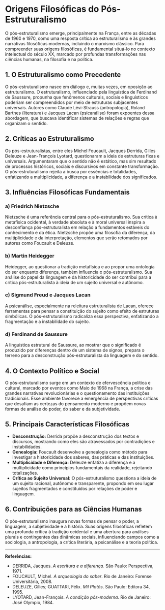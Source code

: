 # Origens Filosóficas do Pós-Estruturalismo

O pós-estruturalismo emerge, principalmente na França, entre as décadas de 1960 e 1970, como uma resposta crítica ao estruturalismo e às grandes narrativas filosóficas modernas, incluindo o marxismo clássico. Para compreender suas origens filosóficas, é fundamental situá-lo no contexto intelectual do século XX, marcado por profundas transformações nas ciências humanas, na filosofia e na política.

## 1. O Estruturalismo como Precedente

O pós-estruturalismo nasce em diálogo e, muitas vezes, em oposição ao estruturalismo. O estruturalismo, influenciado pela linguística de Ferdinand de Saussure, propunha que fenômenos culturais, sociais e linguísticos poderiam ser compreendidos por meio de estruturas subjacentes universais. Autores como Claude Lévi-Strauss (antropologia), Roland Barthes (literatura) e Jacques Lacan (psicanálise) foram expoentes dessa abordagem, que buscava identificar sistemas de relações e regras que organizam o sentido.

## 2. Críticas ao Estruturalismo

Os pós-estruturalistas, entre eles Michel Foucault, Jacques Derrida, Gilles Deleuze e Jean-François Lyotard, questionaram a ideia de estruturas fixas e universais. Argumentaram que o sentido não é estático, mas sim resultado de processos históricos, sociais e discursivos em constante transformação. O pós-estruturalismo rejeita a busca por essências e totalidades, enfatizando a multiplicidade, a diferença e a instabilidade dos significados.

## 3. Influências Filosóficas Fundamentais

### a) Friedrich Nietzsche

Nietzsche é uma referência central para o pós-estruturalismo. Sua crítica à metafísica ocidental, à verdade absoluta e à moral universal inspira a desconfiança pós-estruturalista em relação a fundamentos estáveis do conhecimento e da ética. Nietzsche propõe uma filosofia da diferença, da multiplicidade e da interpretação, elementos que serão retomados por autores como Foucault e Deleuze.

### b) Martin Heidegger

Heidegger, ao questionar a tradição metafísica e ao propor uma ontologia do ser enquanto diferença, também influencia o pós-estruturalismo. Sua análise do papel da linguagem e da historicidade do ser contribui para a crítica pós-estruturalista à ideia de um sujeito universal e autônomo.

### c) Sigmund Freud e Jacques Lacan

A psicanálise, especialmente na releitura estruturalista de Lacan, oferece ferramentas para pensar a constituição do sujeito como efeito de estruturas simbólicas. O pós-estruturalismo radicaliza essa perspectiva, enfatizando a fragmentação e a instabilidade do sujeito.

### d) Ferdinand de Saussure

A linguística estrutural de Saussure, ao mostrar que o significado é produzido por diferenças dentro de um sistema de signos, prepara o terreno para a desconstrução pós-estruturalista da linguagem e do sentido.

## 4. O Contexto Político e Social

O pós-estruturalismo surge em um contexto de efervescência política e cultural, marcado por eventos como Maio de 1968 na França, a crise das grandes narrativas revolucionárias e o questionamento das instituições tradicionais. Esse ambiente favorece a emergência de perspectivas críticas que desafiam as certezas do pensamento moderno e propõem novas formas de análise do poder, do saber e da subjetividade.

## 5. Principais Características Filosóficas

- **Desconstrução:** Derrida propõe a desconstrução dos textos e discursos, mostrando como eles são atravessados por contradições e instabilidades.
- **Genealogia:** Foucault desenvolve a genealogia como método para investigar a historicidade dos saberes, das práticas e das instituições.
- **Multiplicidade e Diferença:** Deleuze enfatiza a diferença e a multiplicidade como princípios fundamentais da realidade, rejeitando totalizações.
- **Crítica ao Sujeito Universal:** O pós-estruturalismo questiona a ideia de um sujeito racional, autônomo e transparente, propondo em seu lugar sujeitos fragmentados e constituídos por relações de poder e linguagem.

## 6. Contribuições para as Ciências Humanas

O pós-estruturalismo inaugura novas formas de pensar o poder, a linguagem, a subjetividade e a história. Suas origens filosóficas refletem uma profunda crítica à tradição ocidental e uma abertura para análises plurais e contingentes das dinâmicas sociais, influenciando campos como a sociologia, a antropologia, a crítica literária, a psicanálise e a teoria política.

---

**Referências:**

- DERRIDA, Jacques. _A escritura e a diferença_. São Paulo: Perspectiva, 1971.
- FOUCAULT, Michel. _A arqueologia do saber_. Rio de Janeiro: Forense Universitária, 2008.
- DELEUZE, Gilles; GUATTARI, Félix. _Mil Platôs_. São Paulo: Editora 34, 1995.
- LYOTARD, Jean-François. _A condição pós-moderna_. Rio de Janeiro: José Olympio, 1984.
